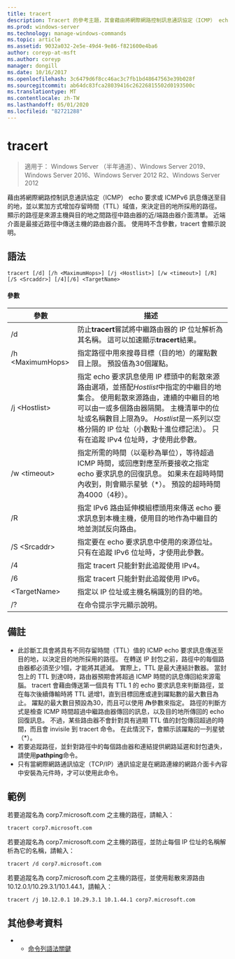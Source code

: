 ```yaml
---
title: tracert
description: Tracert 的參考主題，其會藉由將網際網路控制訊息通訊協定（ICMP） echo 要求或 ICMPv6 訊息傳送至目的地，並以累加方式增加存留時間（TTL）域值，來決定目的地所採用的路徑。
ms.prod: windows-server
ms.technology: manage-windows-commands
ms.topic: article
ms.assetid: 9032a032-2e5e-49d4-9e86-f821600e4ba6
author: coreyp-at-msft
ms.author: coreyp
manager: dongill
ms.date: 10/16/2017
ms.openlocfilehash: 3c6479d6f8cc46ac3c7fb1bd48647563e39b028f
ms.sourcegitcommit: ab64dc83fca28039416c26226815502d0193500c
ms.translationtype: MT
ms.contentlocale: zh-TW
ms.lasthandoff: 05/01/2020
ms.locfileid: "82721288"
---
```

# <a name="tracert"></a>tracert

> 適用于： Windows Server （半年通道）、Windows Server 2019、Windows Server 2016、Windows Server 2012 R2、Windows Server 2012

藉由將網際網路控制訊息通訊協定（ICMP） echo 要求或 ICMPv6 訊息傳送至目的地，並以累加方式增加存留時間（TTL）域值，來決定目的地所採用的路徑。 顯示的路徑是來源主機與目的地之間路徑中路由器的近/端路由器介面清單。 近端介面是最接近路徑中傳送主機的路由器介面。 使用時不含參數，tracert 會顯示說明。   

## <a name="syntax"></a>語法  
```  
tracert [/d] [/h <MaximumHops>] [/j <Hostlist>] [/w <timeout>] [/R] [/S <Srcaddr>] [/4][/6] <TargetName>  
```  
#### <a name="parameters"></a>參數  
|參數|描述|  
|-------|--------|  
|/d|防止**tracert**嘗試將中繼路由器的 IP 位址解析為其名稱。 這可以加速顯示**tracert**結果。|  
|/h \<MaximumHops>|指定路徑中用來搜尋目標（目的地）的躍點數目上限。 預設值為30個躍點。|  
|/j \<Hostlist>|指定 echo 要求訊息使用 IP 標頭中的鬆散來源路由選項，並搭配*Hostlist*中指定的中繼目的地集合。 使用鬆散來源路由，連續的中繼目的地可以由一或多個路由器隔開。 主機清單中的位址或名稱數目上限為9。 *Hostlist*是一系列以空格分隔的 IP 位址（小數點十進位標記法）。 只有在追蹤 IPv4 位址時，才使用此參數。|  
|/w \<timeout>|指定所需的時間（以毫秒為單位），等待超過 ICMP 時間，或回應對應至所要接收之指定 echo 要求訊息的回復訊息。 如果未在超時時間內收到，則會顯示星號（*）。 預設的超時時間為4000（4秒）。|  
|/R|指定 IPv6 路由延伸模組標頭用來傳送 echo 要求訊息到本機主機，使用目的地作為中繼目的地並測試反向路由。|  
|/S \<Srcaddr>|指定要在 echo 要求訊息中使用的來源位址。 只有在追蹤 IPv6 位址時，才使用此參數。|  
|/4|指定 tracert 只能針對此追蹤使用 IPv4。|  
|/6|指定 tracert 只能針對此追蹤使用 IPv6。|  
|\<TargetName>|指定以 IP 位址或主機名稱識別的目的地。|  
|/?|在命令提示字元顯示說明。|  

## <a name="remarks"></a>備註  
-   此診斷工具會將具有不同存留時間（TTL）值的 ICMP echo 要求訊息傳送至目的地，以決定目的地所採用的路徑。 在轉送 IP 封包之前，路徑中的每個路由器都必須至少1個，才能將其遞減。 實際上，TTL 是最大連結計數器。 當封包上的 TTL 到達0時，路由器預期會將超過 ICMP 時間的訊息傳回給來源電腦。 tracert 會藉由傳送第一個具有 TTL 1 的 echo 要求訊息來判斷路徑，並在每次後續傳輸時將 TTL 遞增1，直到目標回應或達到躍點數的最大數目為止。 躍點的最大數目預設為30，而且可以使用 **/h**參數來指定。 路徑的判斷方式是檢查 ICMP 時間超過中繼路由器傳回的訊息，以及目的地所傳回的 echo 回復訊息。 不過，某些路由器不會針對具有過期 TTL 值的封包傳回超過的時間，而且會 invisile 到 tracert 命令。 在此情況下，會顯示該躍點的一列星號（*）。  
-   若要追蹤路徑，並針對路徑中的每個路由器和連結提供網路延遲和封包遺失，請使用**pathping**命令。  
-   只有當網際網路通訊協定（TCP/IP）通訊協定是在網路連線的網路介面卡內容中安裝為元件時，才可以使用此命令。  

## <a name="examples"></a>範例  
若要追蹤名為 corp7.microsoft.com 之主機的路徑，請輸入：  
```  
tracert corp7.microsoft.com  
```  
若要追蹤名為 corp7.microsoft.com 之主機的路徑，並防止每個 IP 位址的名稱解析為它的名稱，請輸入：  
```  
tracert /d corp7.microsoft.com  
```  
若要追蹤名為 corp7.microsoft.com 之主機的路徑，並使用鬆散來源路由 10.12.0.1/10.29.3.1/10.1.44.1，請輸入：  
```  
tracert /j 10.12.0.1 10.29.3.1 10.1.44.1 corp7.microsoft.com  
```  
## <a name="additional-references"></a>其他參考資料  
-   - [命令列語法關鍵](command-line-syntax-key.md)  
